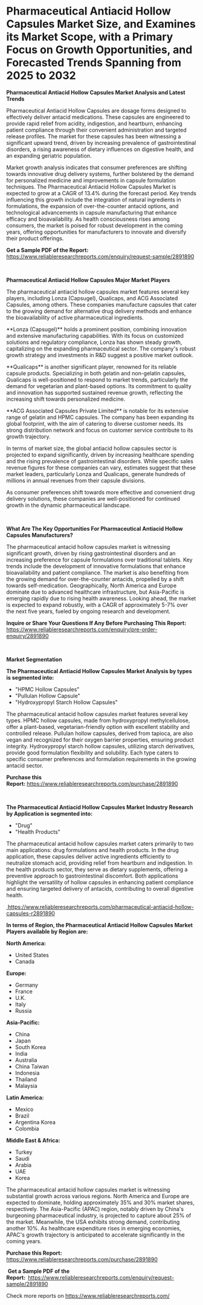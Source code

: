 <p><h1>Pharmaceutical Antiacid Hollow Capsules Market Size, and Examines its Market Scope, with a Primary Focus on Growth Opportunities, and Forecasted Trends Spanning from 2025 to 2032</h1></p><p><strong>Pharmaceutical Antiacid Hollow Capsules Market Analysis and Latest Trends</strong></p>
<p><p>Pharmaceutical Antiacid Hollow Capsules are dosage forms designed to effectively deliver antacid medications. These capsules are engineered to provide rapid relief from acidity, indigestion, and heartburn, enhancing patient compliance through their convenient administration and targeted release profiles. The market for these capsules has been witnessing a significant upward trend, driven by increasing prevalence of gastrointestinal disorders, a rising awareness of dietary influences on digestive health, and an expanding geriatric population.</p><p>Market growth analysis indicates that consumer preferences are shifting towards innovative drug delivery systems, further bolstered by the demand for personalized medicine and improvements in capsule formulation techniques. The Pharmaceutical Antiacid Hollow Capsules Market is expected to grow at a CAGR of 13.4% during the forecast period. Key trends influencing this growth include the integration of natural ingredients in formulations, the expansion of over-the-counter antacid options, and technological advancements in capsule manufacturing that enhance efficacy and bioavailability. As health consciousness rises among consumers, the market is poised for robust development in the coming years, offering opportunities for manufacturers to innovate and diversify their product offerings.</p></p>
<p><strong>Get a Sample PDF of the Report:&nbsp;</strong> <a href="https://www.reliableresearchreports.com/enquiry/request-sample/2891890?utm_campaign=3105&utm_medium=2&utm_source=Github&utm_content=ia&utm_term=14032025&utm_id=pharmaceutical-antiacid-hollow-capsules">https://www.reliableresearchreports.com/enquiry/request-sample/2891890</a></p>
<p>&nbsp;</p>
<p><strong>Pharmaceutical Antiacid Hollow Capsules Major Market Players</strong></p>
<p><p>The pharmaceutical antiacid hollow capsules market features several key players, including Lonza (Capsugel), Qualicaps, and ACG Associated Capsules, among others. These companies manufacture capsules that cater to the growing demand for alternative drug delivery methods and enhance the bioavailability of active pharmaceutical ingredients.</p><p>**Lonza (Capsugel)** holds a prominent position, combining innovation and extensive manufacturing capabilities. With its focus on customized solutions and regulatory compliance, Lonza has shown steady growth, capitalizing on the expanding pharmaceutical sector. The company's robust growth strategy and investments in R&D suggest a positive market outlook.</p><p>**Qualicaps** is another significant player, renowned for its reliable capsule products. Specializing in both gelatin and non-gelatin capsules, Qualicaps is well-positioned to respond to market trends, particularly the demand for vegetarian and plant-based options. Its commitment to quality and innovation has supported sustained revenue growth, reflecting the increasing shift towards personalized medicine.</p><p>**ACG Associated Capsules Private Limited** is notable for its extensive range of gelatin and HPMC capsules. The company has been expanding its global footprint, with the aim of catering to diverse customer needs. Its strong distribution network and focus on customer service contribute to its growth trajectory.</p><p>In terms of market size, the global antiacid hollow capsules sector is projected to expand significantly, driven by increasing healthcare spending and the rising prevalence of gastrointestinal disorders. While specific sales revenue figures for these companies can vary, estimates suggest that these market leaders, particularly Lonza and Qualicaps, generate hundreds of millions in annual revenues from their capsule divisions. </p><p>As consumer preferences shift towards more effective and convenient drug delivery solutions, these companies are well-positioned for continued growth in the dynamic pharmaceutical landscape.</p></p>
<p>&nbsp;</p>
<p><strong>What Are The Key Opportunities For Pharmaceutical Antiacid Hollow Capsules Manufacturers?</strong></p>
<p><p>The pharmaceutical antacid hollow capsules market is witnessing significant growth, driven by rising gastrointestinal disorders and an increasing preference for capsule formulations over traditional tablets. Key trends include the development of innovative formulations that enhance bioavailability and patient compliance. The market is also benefiting from the growing demand for over-the-counter antacids, propelled by a shift towards self-medication. Geographically, North America and Europe dominate due to advanced healthcare infrastructure, but Asia-Pacific is emerging rapidly due to rising health awareness. Looking ahead, the market is expected to expand robustly, with a CAGR of approximately 5-7% over the next five years, fueled by ongoing research and development.</p></p>
<p><strong>Inquire or Share Your Questions If Any Before Purchasing This Report:</strong> <a href="https://www.reliableresearchreports.com/enquiry/pre-order-enquiry/2891890?utm_campaign=3105&utm_medium=2&utm_source=Github&utm_content=ia&utm_term=14032025&utm_id=pharmaceutical-antiacid-hollow-capsules">https://www.reliableresearchreports.com/enquiry/pre-order-enquiry/2891890</a></p>
<p>&nbsp;</p>
<p><strong>Market Segmentation</strong></p>
<p><strong>The Pharmaceutical Antiacid Hollow Capsules Market Analysis by types is segmented into:</strong></p>
<p><ul><li>"HPMC Hollow Capsules"</li><li>"Pullulan Hollow Capsule"</li><li>"Hydroxypropyl Starch Hollow Capsules"</li></ul></p>
<p><p>The pharmaceutical antacid hollow capsules market features several key types. HPMC hollow capsules, made from hydroxypropyl methylcellulose, offer a plant-based, vegetarian-friendly option with excellent stability and controlled release. Pullulan hollow capsules, derived from tapioca, are also vegan and recognized for their oxygen barrier properties, ensuring product integrity. Hydroxypropyl starch hollow capsules, utilizing starch derivatives, provide good formulation flexibility and solubility. Each type caters to specific consumer preferences and formulation requirements in the growing antacid sector.</p></p>
<p><strong>Purchase this Report:&nbsp;</strong><a href="https://www.reliableresearchreports.com/purchase/2891890?utm_campaign=3105&utm_medium=2&utm_source=Github&utm_content=ia&utm_term=14032025&utm_id=pharmaceutical-antiacid-hollow-capsules">https://www.reliableresearchreports.com/purchase/2891890</a></p>
<p>&nbsp;</p>
<p><strong>The Pharmaceutical Antiacid Hollow Capsules Market Industry Research by Application is segmented into:</strong></p>
<p><ul><li>"Drug"</li><li>"Health Products"</li></ul></p>
<p><p>The pharmaceutical antacid hollow capsules market caters primarily to two main applications: drug formulations and health products. In the drug application, these capsules deliver active ingredients efficiently to neutralize stomach acid, providing relief from heartburn and indigestion. In the health products sector, they serve as dietary supplements, offering a preventive approach to gastrointestinal discomfort. Both applications highlight the versatility of hollow capsules in enhancing patient compliance and ensuring targeted delivery of antacids, contributing to overall digestive health.</p></p>
<p><a href="https://www.reliableresearchreports.com/pharmaceutical-antiacid-hollow-capsules-r2891890?utm_campaign=3105&utm_medium=2&utm_source=Github&utm_content=ia&utm_term=14032025&utm_id=pharmaceutical-antiacid-hollow-capsules">&nbsp;https://www.reliableresearchreports.com/pharmaceutical-antiacid-hollow-capsules-r2891890</a></p>
<p><strong>In terms of Region, the Pharmaceutical Antiacid Hollow Capsules Market Players available by Region are:</strong></p>
<p>
    <p> <strong> North America: </strong>
        <ul>
            <li>United States</li>
            <li>Canada</li>
        </ul>
        </p> 
    <p> <strong> Europe: </strong>
        <ul>
            <li>Germany</li>
            <li>France</li>
            <li>U.K.</li>
            <li>Italy</li>
            <li>Russia</li>
        </ul>
        </p> 
    <p> <strong> Asia-Pacific: </strong>
        <ul>
            <li>China</li>
            <li>Japan</li>
            <li>South Korea</li>
            <li>India</li>
            <li>Australia</li>
            <li>China Taiwan</li>
            <li>Indonesia</li>
            <li>Thailand</li>
            <li>Malaysia</li>
        </ul>
        </p> 
    <p> <strong> Latin America: </strong>
        <ul>
            <li>Mexico</li>
            <li>Brazil</li>
            <li>Argentina Korea</li>
            <li>Colombia</li>
        </ul>
        </p> 
    <p> <strong> Middle East & Africa: </strong>
        <ul>
            <li>Turkey</li>
            <li>Saudi</li>
            <li>Arabia</li>
            <li>UAE</li>
            <li>Korea</li>
        </ul>
    </p>
    </p>
<p><p>The pharmaceutical antacid hollow capsules market is witnessing substantial growth across various regions. North America and Europe are expected to dominate, holding approximately 35% and 30% market shares, respectively. The Asia-Pacific (APAC) region, notably driven by China's burgeoning pharmaceutical industry, is projected to capture about 25% of the market. Meanwhile, the USA exhibits strong demand, contributing another 10%. As healthcare expenditure rises in emerging economies, APAC's growth trajectory is anticipated to accelerate significantly in the coming years.</p></p>
<p><strong>Purchase this Report: </strong><a href="https://www.reliableresearchreports.com/purchase/2891890?utm_campaign=3105&utm_medium=2&utm_source=Github&utm_content=ia&utm_term=14032025&utm_id=pharmaceutical-antiacid-hollow-capsules">https://www.reliableresearchreports.com/purchase/2891890</a></p>
<p>&nbsp;<strong>Get a Sample PDF of the Report:&nbsp;&nbsp;</strong><a href="https://www.reliableresearchreports.com/enquiry/request-sample/2891890?utm_campaign=3105&utm_medium=2&utm_source=Github&utm_content=ia&utm_term=14032025&utm_id=pharmaceutical-antiacid-hollow-capsules">https://www.reliableresearchreports.com/enquiry/request-sample/2891890</a></p>
<p><strong></strong></p>
<p>Check more reports on <a href="https://www.reliableresearchreports.com/?utm_campaign=3105&utm_medium=2&utm_source=Github&utm_content=ia&utm_term=14032025&utm_id=pharmaceutical-antiacid-hollow-capsules">https://www.reliableresearchreports.com/</a></p>
